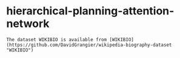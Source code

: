 # hierarchical-planning-attention-network

    The dataset WIKIBIO is available from [WIKIBIO](https://github.com/DavidGrangier/wikipedia-biography-dataset "WIKIBIO")
